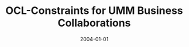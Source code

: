 ---
abstract: ''
authors:
- Birgit Hofreiter
- Christian Huemer
- W. Winiwarter
date: '2004-01-01'
featured: false
publication_types:
- '0'
publishDate: '2004-01-01'
title: OCL-Constraints for UMM Business Collaborations
url_pdf: ''
---